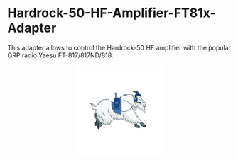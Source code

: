 Hardrock-50-HF-Amplifier-FT81x-Adapter
======================================
This adapter allows to control the Hardrock-50 HF amplifier with the popular QRP radio Yaesu FT-817/817ND/818.

<p align="center">
  <a href="https://oe5lxr.at/"><img src="https://github.com/oe5lxr/.github/raw/main/logo/oe5lxr-mountain-goat.png" width="40%"></a>
</p>
